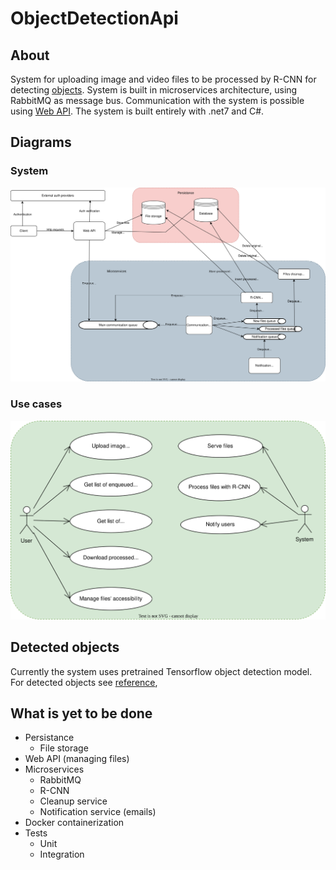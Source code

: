 # ObjectDetectionApi

## About
System for uploading image and video files to be processed by R-CNN for detecting [objects](#detected-objects). System is built in microservices architecture, using RabbitMQ as message bus. Communication with the system is possible using [Web API](#about). The system is built entirely with .net7 and C#.

## Diagrams

### System
![system_diagram](./docs/readme/System.drawio.svg)

### Use cases
![use_cases](./docs/readme/Use%20cases.drawio.svg)

## Detected objects
Currently the system uses pretrained Tensorflow object detection model. For detected objects see [reference](#about),

## What is yet to be done
- Persistance
    - File storage
- Web API (managing files)
- Microservices
    - RabbitMQ
    - R-CNN
    - Cleanup service
    - Notification service (emails)
- Docker containerization
- Tests
    - Unit
    - Integration